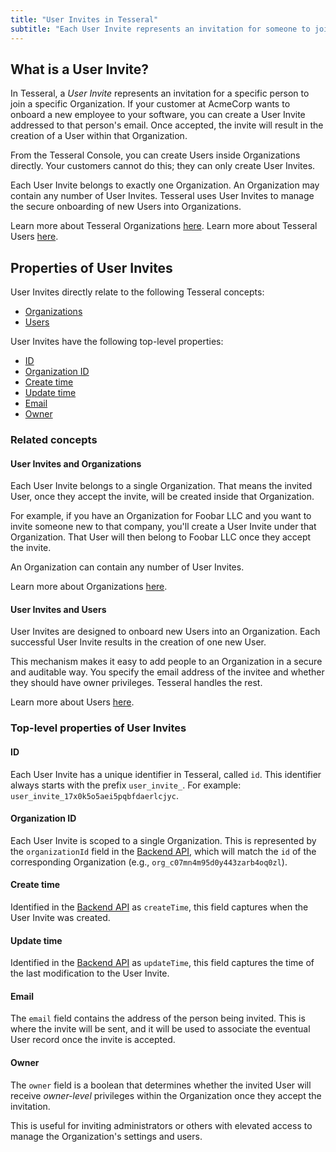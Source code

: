 ```yaml
---
title: "User Invites in Tesseral"  
subtitle: "Each User Invite represents an invitation for someone to join an Organization"
---
```


## What is a User Invite?

In Tesseral, a *User Invite* represents an invitation for a specific person to join a specific Organization. If your customer at AcmeCorp wants to onboard a new employee to your software, you can create a User Invite addressed to that person's email. Once accepted, the invite will result in the creation of a User within that Organization.

From the Tesseral Console, you can create Users inside Organizations directly. Your customers cannot do this; they can only create User Invites.

Each User Invite belongs to exactly one Organization. An Organization may contain any number of User Invites. Tesseral uses User Invites to manage the secure onboarding of new Users into Organizations.

Learn more about Tesseral Organizations [here](/docs/concepts/organizations). Learn more about Tesseral Users [here](/docs/concepts/users).

## Properties of User Invites

User Invites directly relate to the following Tesseral concepts:

* [Organizations](#user-invites-and-organizations)
* [Users](#user-invites-and-users)

User Invites have the following top-level properties:

* [ID](#id)
* [Organization ID](#organization-id)
* [Create time](#create-time)
* [Update time](#update-time)
* [Email](#email)
* [Owner](#owner)

### Related concepts

#### User Invites and Organizations

Each User Invite belongs to a single Organization. That means the invited User, once they accept the invite, will be created inside that Organization.

For example, if you have an Organization for Foobar LLC and you want to invite someone new to that company, you'll create a User Invite under that Organization. That User will then belong to Foobar LLC once they accept the invite.

An Organization can contain any number of User Invites.

Learn more about Organizations [here](/docs/concepts/organizations).

#### User Invites and Users

User Invites are designed to onboard new Users into an Organization. Each successful User Invite results in the creation of one new User.

This mechanism makes it easy to add people to an Organization in a secure and auditable way. You specify the email address of the invitee and whether they should have owner privileges. Tesseral handles the rest.

Learn more about Users [here](/docs/concepts/users).

### Top-level properties of User Invites

#### ID

Each User Invite has a unique identifier in Tesseral, called `id`. This identifier always starts with the prefix `user_invite_`. For example:  
`user_invite_17x0k5o5aei5pqbfdaerlcjyc`.

#### Organization ID

Each User Invite is scoped to a single Organization. This is represented by the `organizationId` field in the [Backend API](/docs/backend-api-reference), which will match the `id` of the corresponding Organization (e.g., `org_c07mn4m95d0y443zarb4oq0zl`).

#### Create time

Identified in the [Backend API](/docs/backend-api-reference) as `createTime`, this field captures when the User Invite was created.

#### Update time

Identified in the [Backend API](/docs/backend-api-reference) as `updateTime`, this field captures the time of the last modification to the User Invite.

#### Email

The `email` field contains the address of the person being invited. This is where the invite will be sent, and it will be used to associate the eventual User record once the invite is accepted.

#### Owner

The `owner` field is a boolean that determines whether the invited User will receive *owner-level* privileges within the Organization once they accept the invitation.

This is useful for inviting administrators or others with elevated access to manage the Organization's settings and users.
